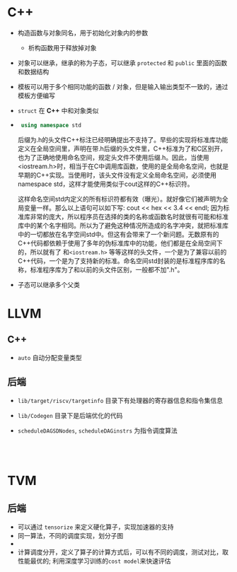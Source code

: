 # C++

* 构造函数与对象同名，用于初始化对象内的参数

  * 析构函数用于释放掉对象

* 对象可以继承，继承的称为子态，可以继承 `protected` 和 `public` 里面的函数和数据结构

* 模板可以用于多个相同功能的函数 / 对象，但是输入输出类型不一致的，通过模板方便编写

* `struct` 在 **C++** 中和对象类似

* ````C++
   using namespace std 
  ````

  ​			后缀为.h的头文件C++标注已经明确提出不支持了。早些的实现将标准库功能定义在全局空间里，声明在带.h后缀的头文件里，C++标准为了和C区别开，也为了正确地使用命名空间，规定头文件不使用后缀.h。因此，当使用<iostream.h>时，相当于在C中调用库函数，使用的是全局命名空间，也就是早期的C++实现。当使用<iostream>时，该头文件没有定义全局命名空间，必须使用namespace std，这样才能使用类似于cout这样的C++标识符。

  ​			这样命名空间std内定义的所有标识符都有效（曝光）。就好像它们被声明为全局变量一样。那么以上语句可以如下写: cout << hex << 3.4 << endl; 因为标准库非常的庞大，所以程序员在选择的类的名称或函数名时就很有可能和标准库中的某个名字相同。所以为了避免这种情况所造成的名字冲突，就把标准库中的一切都放在名字空间std中。但这有会带来了一个新问题。无数原有的C++代码都依赖于使用了多年的伪标准库中的功能，他们都是在全局空间下的，所以就有了 <iostream> 和`<iostream.h>` 等等这样的头文件，一个是为了兼容以前的C++代码，一个是为了支持新的标准。命名空间std封装的是标准程序库的名称，标准程序库为了和以前的头文件区别，一般都不加".h"。
  
* 子态可以继承多个父类



# **LLVM**

## **C++**
* `auto` 自动分配变量类型

## **后端** 
* `lib/target/riscv/targetinfo` 目录下有处理器的寄存器信息和指令集信息

* `lib/Codegen` 目录下是后端优化的代码

* `scheduleDAGSDNodes`, `scheduleDAGinstrs` 为指令调度算法

  

  <br><br>

# **TVM**

## **后端**
* 可以通过 `tensorize` 来定义硬化算子，实现加速器的支持
* 同一算法，不同的调度实现，划分子图
* 
* 计算调度分开，定义了算子的计算方式后，可以有不同的调度，测试对比，取性能最优的; 利用深度学习训练的`cost model`来快速评估